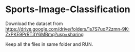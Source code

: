 # Sports-Image-Classification

Download the dataset from https://drive.google.com/drive/folders/1s7S7uoP2zmn-9K-ZxPKE9PrRT3Y6MBmq?usp=sharing

Keep all the files in same folder and RUN.

